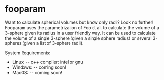 # fooparam
Want to calculate spherical volumes but know only radii? Look no further! Fooparam uses the parametrization of Foo et al. to calculate the volume of a 3-sphere given its radius in a user friendly way. It can be used to calculate the volume of 
a single 3-sphere (given a single sphere radius) or several 3-spheres (given a list of 3-sphere radii).

System Requirements:
   - Linux: 
      -- c++ compiler: intel or gnu
   - Windows:
      -- coming soon!
   - MacOS:
      -- coming soon!

